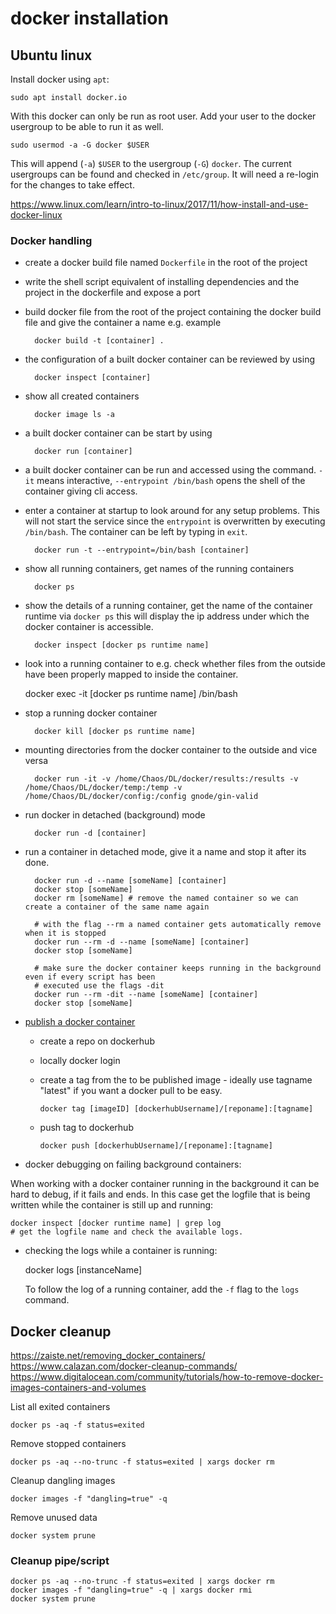 
# docker installation

## Ubuntu linux

Install docker using `apt`:

    sudo apt install docker.io

With this docker can only be run as root user. Add your user to the docker usergroup to be able to run it as well.

    sudo usermod -a -G docker $USER

This will append (`-a`) `$USER` to the usergroup (`-G`) `docker`. The current usergroups can be found and checked in `/etc/group`.
It will need a re-login for the changes to take effect.

https://www.linux.com/learn/intro-to-linux/2017/11/how-install-and-use-docker-linux


### Docker handling

- create a docker build file named `Dockerfile` in the root of the project
- write the shell script equivalent of installing dependencies and the project in the dockerfile and expose a port
- build docker file from the root of the project containing the docker build file and give the container a name e.g. example

        docker build -t [container] .

- the configuration of a built docker container can be reviewed by using

        docker inspect [container]

- show all created containers

        docker image ls -a

- a built docker container can be start by using

        docker run [container]

- a built docker container can be run and accessed using the command. `-it` means interactive, `--entrypoint /bin/bash`
    opens the shell of the container giving cli access.
- enter a container at startup to look around for any setup problems. This will not start the service since the
    `entrypoint` is overwritten by executing `/bin/bash`. The container can be left by typing in `exit`.

        docker run -t --entrypoint=/bin/bash [container]

- show all running containers, get names of the running containers

        docker ps

- show the details of a running container, get the name of the container runtime via `docker ps`
    this will display the ip address under which the docker container is accessible.

        docker inspect [docker ps runtime name]

- look into a running container to e.g. check whether files from the outside have been
    properly mapped to inside the container.
    
    docker exec -it [docker ps runtime name] /bin/bash

- stop a running docker container

        docker kill [docker ps runtime name]

- mounting directories from the docker container to the outside and vice versa

        docker run -it -v /home/Chaos/DL/docker/results:/results -v /home/Chaos/DL/docker/temp:/temp -v /home/Chaos/DL/docker/config:/config gnode/gin-valid

- run docker in detached (background) mode

        docker run -d [container]

- run a container in detached mode, give it a name and stop it after its done.

        docker run -d --name [someName] [container]
        docker stop [someName]
        docker rm [someName] # remove the named container so we can create a container of the same name again

        # with the flag --rm a named container gets automatically remove when it is stopped
        docker run --rm -d --name [someName] [container]
        docker stop [someName]

        # make sure the docker container keeps running in the background even if every script has been
        # executed use the flags -dit
        docker run --rm -dit --name [someName] [container]
        docker stop [someName]

- [publish a docker container](https://ropenscilabs.github.io/r-docker-tutorial/04-Dockerhub.html)
  - create a repo on dockerhub
  - locally docker login
  - create a tag from the to be published image - ideally use tagname "latest" if you want a docker pull to be easy.

        docker tag [imageID] [dockerhubUsername]/[reponame]:[tagname]

  - push tag to dockerhub
  
        docker push [dockerhubUsername]/[reponame]:[tagname] 

- docker debugging on failing background containers:

When working with a docker container running in the background it can be hard to debug, if it fails and ends.
In this case get the logfile that is being written while the container is still up and running:

    docker inspect [docker runtime name] | grep log
    # get the logfile name and check the available logs.

- checking the logs while a container is running:

    docker logs [instanceName]

  To follow the log of a running container, add the `-f` flag to the `logs` command.


## Docker cleanup
https://zaiste.net/removing_docker_containers/
https://www.calazan.com/docker-cleanup-commands/
https://www.digitalocean.com/community/tutorials/how-to-remove-docker-images-containers-and-volumes

List all exited containers

    docker ps -aq -f status=exited

Remove stopped containers

    docker ps -aq --no-trunc -f status=exited | xargs docker rm

Cleanup dangling images

    docker images -f "dangling=true" -q

Remove unused data

    docker system prune


### Cleanup pipe/script

    docker ps -aq --no-trunc -f status=exited | xargs docker rm
    docker images -f "dangling=true" -q | xargs docker rmi
    docker system prune
